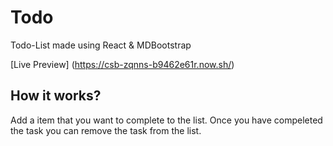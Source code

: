 # Todo
Todo-List made using React & MDBootstrap

[Live Preview] (https://csb-zqnns-b9462e61r.now.sh/)

## How it works?
Add a item that you want to complete to the list. Once you have compeleted the task you can remove the task from the list.
